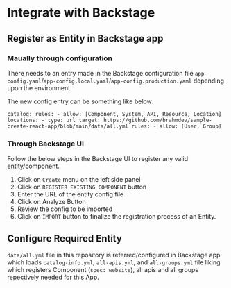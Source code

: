 # Integrate with Backstage

## Register as Entity in Backstage app

### Maually through configuration

There needs to an entry made in the Backstage configuration file `app-config.yaml`/`app-config.local.yaml`/`app-config.production.yaml` depending upon the environment.

The new config entry can be something like below:

`
catalog:
  rules:
    - allow: [Component, System, API, Resource, Location]
  locations:
    - type: url
      target: https://github.com/brahmdev/sample-create-react-app/blob/main/data/all.yml
      rules:
        - allow: [User, Group]
`

### Through Backstage UI

Follow the below steps in the Backstage UI to register any valid entity/component.

1. Click on `Create` menu on the left side panel
2. Click on `REGISTER EXISTING COMPONENT` button
3. Enter the URL of the entity config file
4. Click on Analyze Button
5. Review the config to be imported
6. Click on `IMPORT` button to finalize the registration process of an Entity.


## Configure Required Entity

`data/all.yml` file in this repository is referred/configured in Backstage app which loads `catalog-info.yml`, `all-apis.yml`, and `all-groups.yml` file liking which registers Component (`spec: website`), all apis and all groups repectively needed for this App.